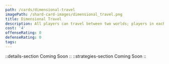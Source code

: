 ```yaml
---
path: /cards/dimensional-travel
imagePath: /shard-card-images/dimensional_travel.png
title: Dimensional Travel
description: All players can travel between two worlds; players in each world are invisble to each other.
cost: '4'
offenseRating: 0
defenseRating: 0
tags:
---
```

::details-section
Coming Soon
::
::strategies-section
Coming Soon
::